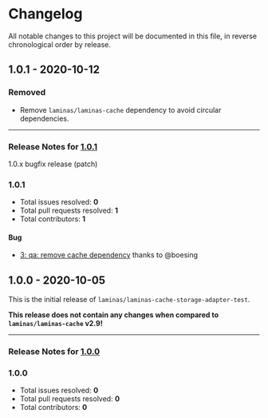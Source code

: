 # Changelog

All notable changes to this project will be documented in this file, in reverse chronological order by release.

## 1.0.1 - 2020-10-12

### Removed

- Remove `laminas/laminas-cache` dependency to avoid circular dependencies.


-----

### Release Notes for [1.0.1](https://github.com/laminas/laminas-cache-storage-adapter-test/milestone/2)

1.0.x bugfix release (patch)

### 1.0.1

- Total issues resolved: **0**
- Total pull requests resolved: **1**
- Total contributors: **1**

#### Bug

 - [3: qa: remove cache dependency](https://github.com/laminas/laminas-cache-storage-adapter-test/pull/3) thanks to @boesing

## 1.0.0 - 2020-10-05

This is the initial release of `laminas/laminas-cache-storage-adapter-test`.

 **This release does not contain any changes when compared to `laminas/laminas-cache` v2.9!** 



-----

### Release Notes for [1.0.0](https://github.com/laminas/laminas-cache-storage-adapter-test/milestone/1)



### 1.0.0

- Total issues resolved: **0**
- Total pull requests resolved: **0**
- Total contributors: **0**

